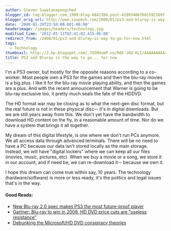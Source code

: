 ```yaml
---
author: Steven Suwatanapongched
blogger_id: tag:blogger.com,1999:blog-6841384.post-4299348676015921697
blogger_orig_url: http://www.sunpech.com/2008/01/ps3-and-bluray-is-way-to-go-for-now.html
date: '2008-01-29T23:50:00.001-06:00'
headerimage: /images/headers/technology.jpg
modified_time: '2012-01-11T03:41:02.415-06:00'
redirect_from: /2008/01/ps3-and-bluray-is-way-to-go-for-now.html
tags:
  - Technology
thumbnail: http://2.bp.blogspot.com/_7U5MdumP-no/R6E-JOQ-KLI/AAAAAAAAAcA/_w8mLZ-fudk/s600/bluray.jpg
title: PS3 and Bluray is the way to go... for now
---
```



<img   style="float:right; margin:0 0 10px 10px;" src="http://2.bp.blogspot.com/_7U5MdumP-no/R6E-JOQ-KLI/AAAAAAAAAcA/_w8mLZ-fudk/s200/bluray.jpg" alt="" border="0" id="BLOGGER_PHOTO_ID_5161474976112322738" />I'm a PS3 owner, but mostly for the opposite reasons according to a co-worker.  Most people own a PS3 for the games and then the blu-ray movies is a big plus.  I like it for the blu-ray movie playing ability, and then the games are a plus.  And with the recent announcement that Warner is going to be blu-ray exclusive too, it pretty much seals the fate of the HDDVD.  

The HD format war may be closing as to what the next-gen disc format, but the real future is not in these physical disc-- it's in digital downloads.  But we are still years away from this.  We don't yet have the bandwidth to download HD content on the fly, in a reasonable amount of time.  Nor do we have a system that brings it all together.

My dream of this digital lifestyle, is one where we don't run PCs anymore.  We all access data through advanced terminals.  There will be no need to have a PC because our data isn't stored locally as the main storage.  Instead, we will have "digital lockers" where we can keep all our files (movies, music, pictures, etc).  When we buy a movie or a song, we store it in our account, and if need be, we can re-download it-- because we own it.

I hope this dream can come true within say, 10 years.  The technology (hardware/software) is more or less ready, it's the politics and legal issues that's in the way.

#### Good Reads:
<ul>
  <li><a href="http://arstechnica.com/news.ars/post/20080118-new-nlu-ray-2-0-spec-makes-ps3-the-most-future-proof-player.html">New Blu-ray 2.0 spec makes PS3 the most future-proof player</a></li>
  <li><a href="http://www.engadget.com/2008/01/28/gartner-blu-ray-to-win-in-2008-hd-dvd-price-cuts-are-useless/">Gartner: Blu-ray to win in 2008, HD DVD price cuts are "useless resistance"</a></li>
  <li><a href="http://arstechnica.com/news.ars/post/20071205-debunking-the-microsoft-hd-dvd-conspiracy-theories.html">Debunking the Microsoft/HD DVD conspiracy theories</a></li>
</ul>